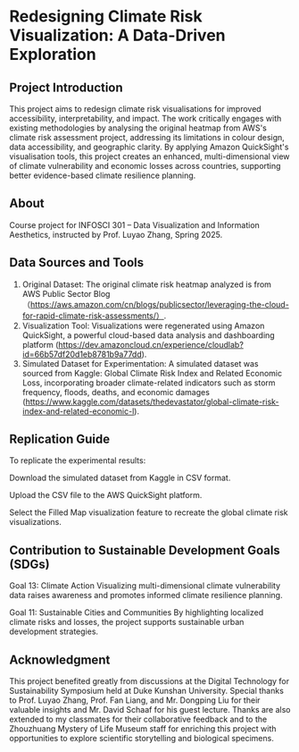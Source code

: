 # Redesigning Climate Risk Visualization: A Data-Driven Exploration
## Project Introduction
This project aims to redesign climate risk visualisations for improved accessibility, interpretability, and impact. The work critically engages with existing methodologies by analysing the original heatmap from AWS's climate risk assessment project, addressing its limitations in colour design, data accessibility, and geographic clarity. By applying Amazon QuickSight's visualisation tools, this project creates an enhanced, multi-dimensional view of climate vulnerability and economic losses across countries, supporting better evidence-based climate resilience planning.

## About
Course project for INFOSCI 301 – Data Visualization and Information Aesthetics, instructed by Prof. Luyao Zhang, Spring 2025.

## Data Sources and Tools
1. Original Dataset:
The original climate risk heatmap analyzed is from AWS Public Sector Blog（https://aws.amazon.com/cn/blogs/publicsector/leveraging-the-cloud-for-rapid-climate-risk-assessments/）.
2. Visualization Tool:
Visualizations were regenerated using Amazon QuickSight, a powerful cloud-based data analysis and dashboarding platform (https://dev.amazoncloud.cn/experience/cloudlab?id=66b57df20d1eb8781b9a77dd).
3. Simulated Dataset for Experimentation:
A simulated dataset was sourced from Kaggle: Global Climate Risk Index and Related Economic Loss, incorporating broader climate-related indicators such as storm frequency, floods, deaths, and economic damages (https://www.kaggle.com/datasets/thedevastator/global-climate-risk-index-and-related-economic-l).

## Replication Guide
To replicate the experimental results:

Download the simulated dataset from Kaggle in CSV format.

Upload the CSV file to the AWS QuickSight platform.

Select the Filled Map visualization feature to recreate the global climate risk visualizations.

## Contribution to Sustainable Development Goals (SDGs)
Goal 13: Climate Action
Visualizing multi-dimensional climate vulnerability data raises awareness and promotes informed climate resilience planning.

Goal 11: Sustainable Cities and Communities
By highlighting localized climate risks and losses, the project supports sustainable urban development strategies.

## Acknowledgment
This project benefited greatly from discussions at the Digital Technology for Sustainability Symposium held at Duke Kunshan University. Special thanks to Prof. Luyao Zhang, Prof. Fan Liang, and Mr. Dongping Liu for their valuable insights and Mr. David Schaaf for his guest lecture. Thanks are also extended to my classmates for their collaborative feedback and to the Zhouzhuang Mystery of Life Museum staff for enriching this project with opportunities to explore scientific storytelling and biological specimens.
